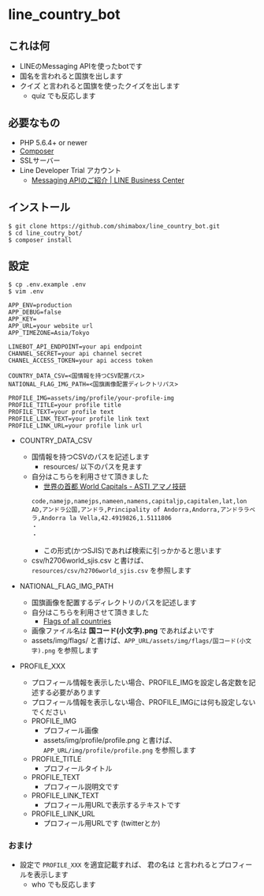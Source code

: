 # line_country_bot

## これは何

- LINEのMessaging APIを使ったbotです
- 国名を言われると国旗を出します
- クイズ と言われると国旗を使ったクイズを出します
  - quiz でも反応します

## 必要なもの

- PHP 5.6.4+ or newer
- [Composer](https://getcomposer.org)
- SSLサーバー
- Line Developer Trial アカウント
  - [Messaging APIのご紹介 | LINE Business Center](https://business.line.me/ja/services/bot "Messaging APIのご紹介 | LINE Business Center")

## インストール

```
$ git clone https://github.com/shimabox/line_country_bot.git
$ cd line_coutry_bot/
$ composer install
```

## 設定

```
$ cp .env.example .env
$ vim .env
```

```
APP_ENV=production
APP_DEBUG=false
APP_KEY=
APP_URL=your website url
APP_TIMEZONE=Asia/Tokyo

LINEBOT_API_ENDPOINT=your api endpoint
CHANNEL_SECRET=your api channel secret
CHANEL_ACCESS_TOKEN=your api access token

COUNTRY_DATA_CSV=<国情報を持つCSV配置パス>
NATIONAL_FLAG_IMG_PATH=<国旗画像配置ディレクトリパス>

PROFILE_IMG=assets/img/profile/your-profile-img
PROFILE_TITLE=your profile title
PROFILE_TEXT=your profile text
PROFILE_LINK_TEXT=your profile link text
PROFILE_LINK_URL=your profile link url
```

- COUNTRY_DATA_CSV
  - 国情報を持つCSVのパスを記述します
    - resources/ 以下のパスを見ます
  - 自分はこちらを利用させて頂きました
    - [世界の首都 World Capitals - ASTI アマノ技研](http://www.amano-tec.com/download/world.html "世界の首都 World Capitals - ASTI アマノ技研")
    ```
    code,namejp,namejps,nameen,namens,capitaljp,capitalen,lat,lon
    AD,アンドラ公国,アンドラ,Principality of Andorra,Andorra,アンドララベラ,Andorra la Vella,42.4919826,1.5111806
    ・
    ・
    ```
    - この形式(かつSJIS)であれば検索に引っかかると思います
  - csv/h2706world_sjis.csv と書けば、``` resources/csv/h2706world_sjis.csv ``` を参照します

- NATIONAL_FLAG_IMG_PATH
  - 国旗画像を配置するディレクトリのパスを記述します
  - 自分はこちらを利用させて頂きました
    - [Flags of all countries](http://flagpedia.net/ "Flags of all countries")
  - 画像ファイル名は **国コード(小文字).png** であればよいです
  - assets/img/flags/ と書けば、``` APP_URL/assets/img/flags/国コード(小文字).png ``` を参照します

- PROFILE_XXX
  - プロフィール情報を表示したい場合、PROFILE_IMGを設定し各定数を記述する必要があります
  - プロフィール情報を表示しない場合、PROFILE_IMGには何も設定しないでください
  - PROFILE_IMG
    - プロフィール画像
    - assets/img/profile/profile.png と書けば、``` APP_URL/img/profile/profile.png ``` を参照します
  - PROFILE_TITLE
    - プロフィールタイトル
  - PROFILE_TEXT
    - プロフィール説明文です
  - PROFILE_LINK_TEXT
    - プロフィール用URLで表示するテキストです
  - PROFILE_LINK_URL
    - プロフィール用URLです (twitterとか)

### おまけ

- 設定で ```PROFILE_XXX``` を適宜記載すれば、 君の名は と言われるとプロフィールを表示します
  - who でも反応します
